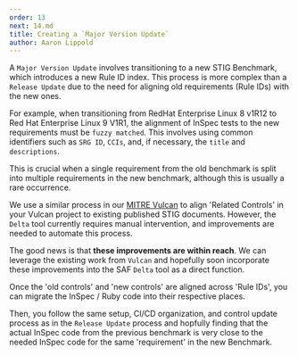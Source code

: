 ```yaml
---
order: 13
next: 14.md
title: Creating a `Major Version Update`
author: Aaron Lippold
---
```


A `Major Version Update` involves transitioning to a new STIG Benchmark, which introduces a new Rule ID index. This process is more complex than a `Release Update` due to the need for aligning old requirements (Rule IDs) with the new ones.

For example, when transitioning from RedHat Enterprise Linux 8 v1R12 to Red Hat Enterprise Linux 9 V1R1, the alignment of InSpec tests to the new requirements must be `fuzzy matched`. This involves using common identifiers such as `SRG ID`, `CCIs`, and, if necessary, the `title` and `descriptions`.

This is crucial when a single requirement from the old benchmark is split into multiple requirements in the new benchmark, although this is usually a rare occurrence.

We use a similar process in our [MITRE Vulcan](https://vulcan.mitre.org) to align 'Related Controls' in your Vulcan project to existing published STIG documents. However, the `Delta` tool currently requires manual intervention, and improvements are needed to automate this process.

The good news is that **these improvements are within reach**. We can leverage the existing work from `Vulcan` and hopefully soon incorporate these improvements into the SAF `Delta` tool as a direct function.

Once the 'old controls' and 'new controls' are aligned across 'Rule IDs', you can migrate the InSpec / Ruby code into their respective places.

Then, you follow the same setup, CI/CD organization, and control update process as in the `Release Update` process and hopfully finding that the actual InSpec code from the previous benchmark is very close to the needed InSpec code for the same 'requirement' in the new Benchmark.
